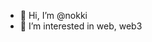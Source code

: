 - 👋 Hi, I’m @nokki
- 👀 I’m interested in web, web3

<!---
akhegai/akhegai is a ✨ special ✨ repository because its `README.md` (this file) appears on your GitHub profile.
You can click the Preview link to take a look at your changes.
--->

